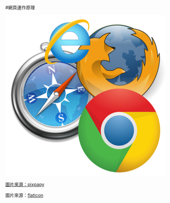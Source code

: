 \#網頁運作原理



![](/assets/browser-773215_1280.png)



[圖片來源：pixpapy](https://pixabay.com/p-773215/?no_redirect)

圖片來源：[flaticon](http://www.flaticon.com/free-icon/server_291535#term=server&page;=1&position;=94)

